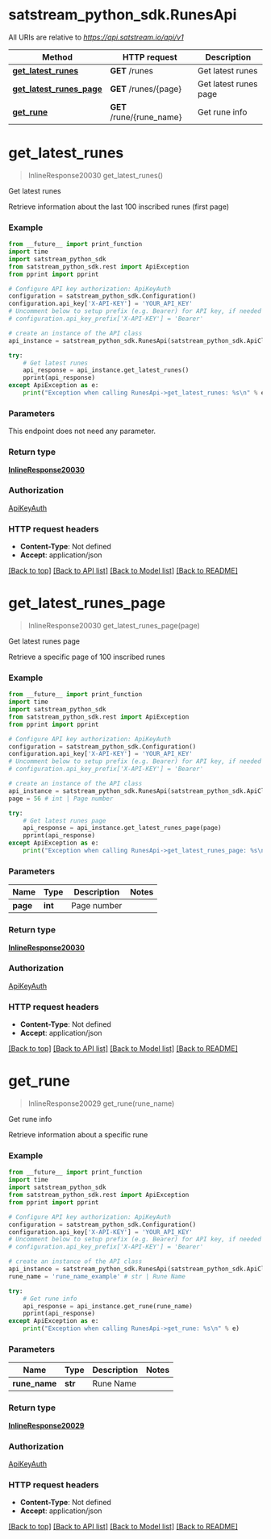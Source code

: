 # satstream_python_sdk.RunesApi

All URIs are relative to *https://api.satstream.io/api/v1*

Method | HTTP request | Description
------------- | ------------- | -------------
[**get_latest_runes**](RunesApi.md#get_latest_runes) | **GET** /runes | Get latest runes
[**get_latest_runes_page**](RunesApi.md#get_latest_runes_page) | **GET** /runes/{page} | Get latest runes page
[**get_rune**](RunesApi.md#get_rune) | **GET** /rune/{rune_name} | Get rune info

# **get_latest_runes**
> InlineResponse20030 get_latest_runes()

Get latest runes

Retrieve information about the last 100 inscribed runes (first page)

### Example
```python
from __future__ import print_function
import time
import satstream_python_sdk
from satstream_python_sdk.rest import ApiException
from pprint import pprint

# Configure API key authorization: ApiKeyAuth
configuration = satstream_python_sdk.Configuration()
configuration.api_key['X-API-KEY'] = 'YOUR_API_KEY'
# Uncomment below to setup prefix (e.g. Bearer) for API key, if needed
# configuration.api_key_prefix['X-API-KEY'] = 'Bearer'

# create an instance of the API class
api_instance = satstream_python_sdk.RunesApi(satstream_python_sdk.ApiClient(configuration))

try:
    # Get latest runes
    api_response = api_instance.get_latest_runes()
    pprint(api_response)
except ApiException as e:
    print("Exception when calling RunesApi->get_latest_runes: %s\n" % e)
```

### Parameters
This endpoint does not need any parameter.

### Return type

[**InlineResponse20030**](InlineResponse20030.md)

### Authorization

[ApiKeyAuth](../README.md#ApiKeyAuth)

### HTTP request headers

 - **Content-Type**: Not defined
 - **Accept**: application/json

[[Back to top]](#) [[Back to API list]](../README.md#documentation-for-api-endpoints) [[Back to Model list]](../README.md#documentation-for-models) [[Back to README]](../README.md)

# **get_latest_runes_page**
> InlineResponse20030 get_latest_runes_page(page)

Get latest runes page

Retrieve a specific page of 100 inscribed runes

### Example
```python
from __future__ import print_function
import time
import satstream_python_sdk
from satstream_python_sdk.rest import ApiException
from pprint import pprint

# Configure API key authorization: ApiKeyAuth
configuration = satstream_python_sdk.Configuration()
configuration.api_key['X-API-KEY'] = 'YOUR_API_KEY'
# Uncomment below to setup prefix (e.g. Bearer) for API key, if needed
# configuration.api_key_prefix['X-API-KEY'] = 'Bearer'

# create an instance of the API class
api_instance = satstream_python_sdk.RunesApi(satstream_python_sdk.ApiClient(configuration))
page = 56 # int | Page number

try:
    # Get latest runes page
    api_response = api_instance.get_latest_runes_page(page)
    pprint(api_response)
except ApiException as e:
    print("Exception when calling RunesApi->get_latest_runes_page: %s\n" % e)
```

### Parameters

Name | Type | Description  | Notes
------------- | ------------- | ------------- | -------------
 **page** | **int**| Page number | 

### Return type

[**InlineResponse20030**](InlineResponse20030.md)

### Authorization

[ApiKeyAuth](../README.md#ApiKeyAuth)

### HTTP request headers

 - **Content-Type**: Not defined
 - **Accept**: application/json

[[Back to top]](#) [[Back to API list]](../README.md#documentation-for-api-endpoints) [[Back to Model list]](../README.md#documentation-for-models) [[Back to README]](../README.md)

# **get_rune**
> InlineResponse20029 get_rune(rune_name)

Get rune info

Retrieve information about a specific rune

### Example
```python
from __future__ import print_function
import time
import satstream_python_sdk
from satstream_python_sdk.rest import ApiException
from pprint import pprint

# Configure API key authorization: ApiKeyAuth
configuration = satstream_python_sdk.Configuration()
configuration.api_key['X-API-KEY'] = 'YOUR_API_KEY'
# Uncomment below to setup prefix (e.g. Bearer) for API key, if needed
# configuration.api_key_prefix['X-API-KEY'] = 'Bearer'

# create an instance of the API class
api_instance = satstream_python_sdk.RunesApi(satstream_python_sdk.ApiClient(configuration))
rune_name = 'rune_name_example' # str | Rune Name

try:
    # Get rune info
    api_response = api_instance.get_rune(rune_name)
    pprint(api_response)
except ApiException as e:
    print("Exception when calling RunesApi->get_rune: %s\n" % e)
```

### Parameters

Name | Type | Description  | Notes
------------- | ------------- | ------------- | -------------
 **rune_name** | **str**| Rune Name | 

### Return type

[**InlineResponse20029**](InlineResponse20029.md)

### Authorization

[ApiKeyAuth](../README.md#ApiKeyAuth)

### HTTP request headers

 - **Content-Type**: Not defined
 - **Accept**: application/json

[[Back to top]](#) [[Back to API list]](../README.md#documentation-for-api-endpoints) [[Back to Model list]](../README.md#documentation-for-models) [[Back to README]](../README.md)

